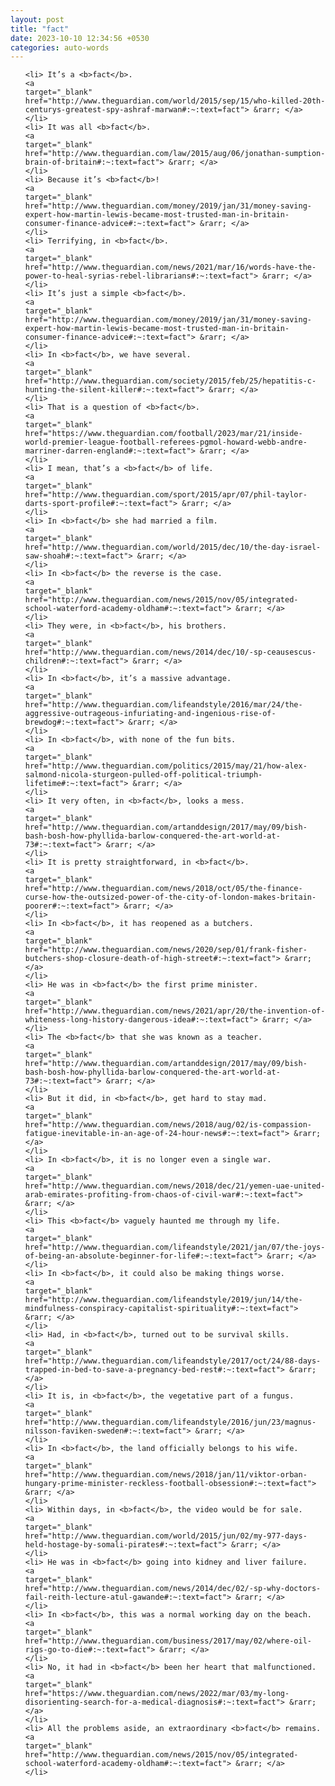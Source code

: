 ```yaml
---
layout: post
title: "fact"
date: 2023-10-10 12:34:56 +0530
categories: auto-words
---
```

<ol>

    <li> It’s a <b>fact</b>.
    <a 
    target="_blank" 
    href="http://www.theguardian.com/world/2015/sep/15/who-killed-20th-centurys-greatest-spy-ashraf-marwan#:~:text=fact"> &rarr; </a>
    </li>
    <li> It was all <b>fact</b>.
    <a 
    target="_blank" 
    href="http://www.theguardian.com/law/2015/aug/06/jonathan-sumption-brain-of-britain#:~:text=fact"> &rarr; </a>
    </li>
    <li> Because it’s <b>fact</b>!
    <a 
    target="_blank" 
    href="http://www.theguardian.com/money/2019/jan/31/money-saving-expert-how-martin-lewis-became-most-trusted-man-in-britain-consumer-finance-advice#:~:text=fact"> &rarr; </a>
    </li>
    <li> Terrifying, in <b>fact</b>.
    <a 
    target="_blank" 
    href="http://www.theguardian.com/news/2021/mar/16/words-have-the-power-to-heal-syrias-rebel-librarians#:~:text=fact"> &rarr; </a>
    </li>
    <li> It’s just a simple <b>fact</b>.
    <a 
    target="_blank" 
    href="http://www.theguardian.com/money/2019/jan/31/money-saving-expert-how-martin-lewis-became-most-trusted-man-in-britain-consumer-finance-advice#:~:text=fact"> &rarr; </a>
    </li>
    <li> In <b>fact</b>, we have several.
    <a 
    target="_blank" 
    href="http://www.theguardian.com/society/2015/feb/25/hepatitis-c-hunting-the-silent-killer#:~:text=fact"> &rarr; </a>
    </li>
    <li> That is a question of <b>fact</b>.
    <a 
    target="_blank" 
    href="https://www.theguardian.com/football/2023/mar/21/inside-world-premier-league-football-referees-pgmol-howard-webb-andre-marriner-darren-england#:~:text=fact"> &rarr; </a>
    </li>
    <li> I mean, that’s a <b>fact</b> of life.
    <a 
    target="_blank" 
    href="http://www.theguardian.com/sport/2015/apr/07/phil-taylor-darts-sport-profile#:~:text=fact"> &rarr; </a>
    </li>
    <li> In <b>fact</b> she had married a film.
    <a 
    target="_blank" 
    href="http://www.theguardian.com/world/2015/dec/10/the-day-israel-saw-shoah#:~:text=fact"> &rarr; </a>
    </li>
    <li> In <b>fact</b> the reverse is the case.
    <a 
    target="_blank" 
    href="http://www.theguardian.com/news/2015/nov/05/integrated-school-waterford-academy-oldham#:~:text=fact"> &rarr; </a>
    </li>
    <li> They were, in <b>fact</b>, his brothers.
    <a 
    target="_blank" 
    href="http://www.theguardian.com/news/2014/dec/10/-sp-ceausescus-children#:~:text=fact"> &rarr; </a>
    </li>
    <li> In <b>fact</b>, it’s a massive advantage.
    <a 
    target="_blank" 
    href="http://www.theguardian.com/lifeandstyle/2016/mar/24/the-aggressive-outrageous-infuriating-and-ingenious-rise-of-brewdog#:~:text=fact"> &rarr; </a>
    </li>
    <li> In <b>fact</b>, with none of the fun bits.
    <a 
    target="_blank" 
    href="http://www.theguardian.com/politics/2015/may/21/how-alex-salmond-nicola-sturgeon-pulled-off-political-triumph-lifetime#:~:text=fact"> &rarr; </a>
    </li>
    <li> It very often, in <b>fact</b>, looks a mess.
    <a 
    target="_blank" 
    href="http://www.theguardian.com/artanddesign/2017/may/09/bish-bash-bosh-how-phyllida-barlow-conquered-the-art-world-at-73#:~:text=fact"> &rarr; </a>
    </li>
    <li> It is pretty straightforward, in <b>fact</b>.
    <a 
    target="_blank" 
    href="http://www.theguardian.com/news/2018/oct/05/the-finance-curse-how-the-outsized-power-of-the-city-of-london-makes-britain-poorer#:~:text=fact"> &rarr; </a>
    </li>
    <li> In <b>fact</b>, it has reopened as a butchers.
    <a 
    target="_blank" 
    href="http://www.theguardian.com/news/2020/sep/01/frank-fisher-butchers-shop-closure-death-of-high-street#:~:text=fact"> &rarr; </a>
    </li>
    <li> He was in <b>fact</b> the first prime minister.
    <a 
    target="_blank" 
    href="http://www.theguardian.com/news/2021/apr/20/the-invention-of-whiteness-long-history-dangerous-idea#:~:text=fact"> &rarr; </a>
    </li>
    <li> The <b>fact</b> that she was known as a teacher.
    <a 
    target="_blank" 
    href="http://www.theguardian.com/artanddesign/2017/may/09/bish-bash-bosh-how-phyllida-barlow-conquered-the-art-world-at-73#:~:text=fact"> &rarr; </a>
    </li>
    <li> But it did, in <b>fact</b>, get hard to stay mad.
    <a 
    target="_blank" 
    href="http://www.theguardian.com/news/2018/aug/02/is-compassion-fatigue-inevitable-in-an-age-of-24-hour-news#:~:text=fact"> &rarr; </a>
    </li>
    <li> In <b>fact</b>, it is no longer even a single war.
    <a 
    target="_blank" 
    href="http://www.theguardian.com/news/2018/dec/21/yemen-uae-united-arab-emirates-profiting-from-chaos-of-civil-war#:~:text=fact"> &rarr; </a>
    </li>
    <li> This <b>fact</b> vaguely haunted me through my life.
    <a 
    target="_blank" 
    href="http://www.theguardian.com/lifeandstyle/2021/jan/07/the-joys-of-being-an-absolute-beginner-for-life#:~:text=fact"> &rarr; </a>
    </li>
    <li> In <b>fact</b>, it could also be making things worse.
    <a 
    target="_blank" 
    href="http://www.theguardian.com/lifeandstyle/2019/jun/14/the-mindfulness-conspiracy-capitalist-spirituality#:~:text=fact"> &rarr; </a>
    </li>
    <li> Had, in <b>fact</b>, turned out to be survival skills.
    <a 
    target="_blank" 
    href="http://www.theguardian.com/lifeandstyle/2017/oct/24/88-days-trapped-in-bed-to-save-a-pregnancy-bed-rest#:~:text=fact"> &rarr; </a>
    </li>
    <li> It is, in <b>fact</b>, the vegetative part of a fungus.
    <a 
    target="_blank" 
    href="http://www.theguardian.com/lifeandstyle/2016/jun/23/magnus-nilsson-faviken-sweden#:~:text=fact"> &rarr; </a>
    </li>
    <li> In <b>fact</b>, the land officially belongs to his wife.
    <a 
    target="_blank" 
    href="http://www.theguardian.com/news/2018/jan/11/viktor-orban-hungary-prime-minister-reckless-football-obsession#:~:text=fact"> &rarr; </a>
    </li>
    <li> Within days, in <b>fact</b>, the video would be for sale.
    <a 
    target="_blank" 
    href="http://www.theguardian.com/world/2015/jun/02/my-977-days-held-hostage-by-somali-pirates#:~:text=fact"> &rarr; </a>
    </li>
    <li> He was in <b>fact</b> going into kidney and liver failure.
    <a 
    target="_blank" 
    href="http://www.theguardian.com/news/2014/dec/02/-sp-why-doctors-fail-reith-lecture-atul-gawande#:~:text=fact"> &rarr; </a>
    </li>
    <li> In <b>fact</b>, this was a normal working day on the beach.
    <a 
    target="_blank" 
    href="http://www.theguardian.com/business/2017/may/02/where-oil-rigs-go-to-die#:~:text=fact"> &rarr; </a>
    </li>
    <li> No, it had in <b>fact</b> been her heart that malfunctioned.
    <a 
    target="_blank" 
    href="https://www.theguardian.com/news/2022/mar/03/my-long-disorienting-search-for-a-medical-diagnosis#:~:text=fact"> &rarr; </a>
    </li>
    <li> All the problems aside, an extraordinary <b>fact</b> remains.
    <a 
    target="_blank" 
    href="http://www.theguardian.com/news/2015/nov/05/integrated-school-waterford-academy-oldham#:~:text=fact"> &rarr; </a>
    </li>